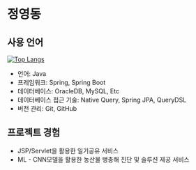 # 정영동

## 사용 언어
[![Top Langs](https://github-readme-stats.vercel.app/api/top-langs/?username=Yeongdong&langs_count=8)](https://github.com/Yeongdong/github-readme-stats)
- 언어: Java
- 프레임워크: Spring, Spring Boot
- 데이터베이스: OracleDB, MySQL, Etc
- 데이터베이스 접근 기술: Native Query, Spring JPA, QueryDSL
- 버전 관리: Git, GitHub

## 프로젝트 경험
- JSP/Servlet을 활용한 일기공유 서비스
- ML - CNN모델을 활용한 농산물 병충해 진단 및 솔루션 제공 서비스


<!--

- 개인 프로필(노션, 블로그 링크)
- 🔭 I’m currently working on ...
- 🌱 I’m currently learning ...
- 👯 I’m looking to collaborate on ...
- 🤔 I’m looking for help with ...
- 💬 Ask me about ...
- 📫 How to reach me: ...
- 😄 Pronouns: ...
- ⚡ Fun fact: ...
-->
